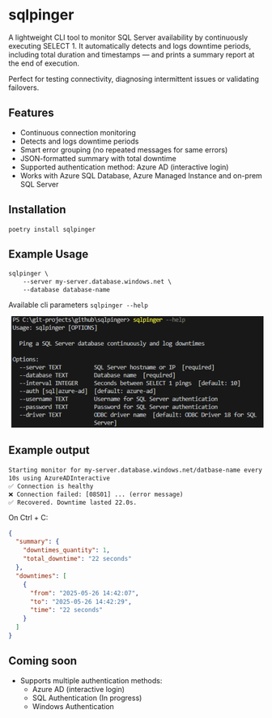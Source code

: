 # sqlpinger
A lightweight CLI tool to monitor SQL Server availability by continuously executing SELECT 1. It automatically detects and logs downtime periods, including total duration and timestamps — and prints a summary report at the end of execution.

Perfect for testing connectivity, diagnosing intermittent issues or validating failovers.

## Features
- Continuous connection monitoring
- Detects and logs downtime periods
- Smart error grouping (no repeated messages for same errors)
- JSON-formatted summary with total downtime
- Supported authentication method: Azure AD (interactive login)
- Works with Azure SQL Database, Azure Managed Instance and on-prem SQL Server

## Installation
```
poetry install sqlpinger
```

## Example Usage
```
sqlpinger \
    --server my-server.database.windows.net \
    --database database-name
```

Available cli parameters ```sqlpinger --help```

![available cli parameters](.docs/cli_parameters.png)

## Example output

```
Starting monitor for my-server.database.windows.net/datbase-name every 10s using AzureADInteractive
✅ Connection is healthy
❌ Connection failed: [08S01] ... (error message)
✅ Recovered. Downtime lasted 22.0s.
```

On Ctrl + C:
```json
{
  "summary": {
    "downtimes_quantity": 1,
    "total_downtime": "22 seconds"
  },
  "downtimes": [
    {
      "from": "2025-05-26 14:42:07",
      "to": "2025-05-26 14:42:29",
      "time": "22 seconds"
    }
  ]
}
```

## Coming soon
- Supports multiple authentication methods:
    - Azure AD (interactive login)
    - SQL Authentication (In progress)
    - Windows Authentication
